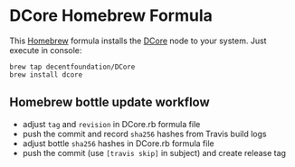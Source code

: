 # DCore Homebrew Formula

This [Homebrew](http://brew.sh) formula installs the [DCore](https://decent.ch/dcore) node to your system. Just execute in console:

    brew tap decentfoundation/DCore
    brew install dcore

## Homebrew bottle update workflow

* adjust `tag` and `revision` in DCore.rb formula file
* push the commit and record `sha256` hashes from Travis build logs
* adjust bottle `sha256` hashes in DCore.rb formula file
* push the commit (use `[travis skip]` in subject) and create release tag
